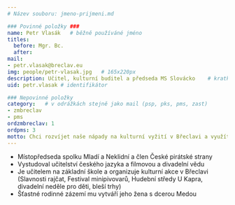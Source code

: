 ```yaml
---
# Název souboru: jmeno-prijmeni.md

### Povinné položky ###
name: Petr Vlasák  	# běžně používáné jméno
titles:
  before: Mgr. Bc.
  after:
mail:
- petr.vlasak@breclav.eu
img: people/petr-vlasak.jpg   # 165x220px
description: Učitel, kulturní buditel a předseda MS Slovácko 	# kratký popis, max 160 znaků
uid: petr.vlasak # identifikátor 

### Nepovinné položky
category: 	# v odrážkách stejně jako mail (psp, pks, pms, zast)
- zmbreclav
- pms
ordzmbreclav: 1
ordpms: 3
motto: Chci rozvíjet naše nápady na kulturní vyžití v Břeclavi a využít cestovní ruch z blízkého okolí ku prospěchu města. Chci, aby radnice důstojně podporovala kulturní spolky, organizace i jednotlivce ve všech městských částech. Chci obnovu břeclavských památek – hlavně zámku, z něhož se stala smutná kulisa kulturního a turistického dění ve městě.
---
```


* Místopředseda spolku Mladí a Neklidní a člen České pirátské strany
* Vystudoval učitelství českého jazyka a filmovou a divadelní vědu
* Je učitelem na základní škole a organizuje kulturní akce v Břeclavi (Slavnosti rajčat, Festival minipivovarů, Hudební středy U Kapra, divadelní neděle pro děti, bleší trhy)
* Šťastné rodinné zázemí mu vytváří jeho žena s dcerou Medou